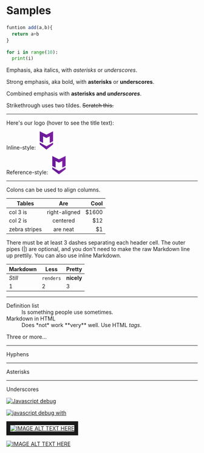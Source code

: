 # Samples

```js
funtion add(a,b){
  return a+b
}
```
```python
for i in range(10):
  print(i)
```


Emphasis, aka italics, with *asterisks* or _underscores_.

Strong emphasis, aka bold, with **asterisks** or __underscores__.

Combined emphasis with **asterisks and _underscores_**.

Strikethrough uses two tildes. ~~Scratch this.~~

---

Here's our logo (hover to see the title text):

Inline-style: 
![alt text](https://github.com/adam-p/markdown-here/raw/master/src/common/images/icon48.png "Logo Title Text 1")

Reference-style: 
![alt text][logo]

[logo]: https://github.com/adam-p/markdown-here/raw/master/src/common/images/icon48.png "Logo Title Text 2"

---

Colons can be used to align columns.

| Tables        | Are           | Cool  |
| ------------- |:-------------:| -----:|
| col 3 is      | right-aligned | $1600 |
| col 2 is      | centered      |   $12 |
| zebra stripes | are neat      |    $1 |

There must be at least 3 dashes separating each header cell.
The outer pipes (|) are optional, and you don't need to make the 
raw Markdown line up prettily. You can also use inline Markdown.

Markdown | Less | Pretty
--- | --- | ---
*Still* | `renders` | **nicely**
1 | 2 | 3

---

<dl>
  <dt>Definition list</dt>
  <dd>Is something people use sometimes.</dd>

  <dt>Markdown in HTML</dt>
  <dd>Does *not* work **very** well. Use HTML <em>tags</em>.</dd>
</dl>



Three or more...

---

Hyphens

***

Asterisks

___

Underscores

[![Javascript debug](https://img.youtube.com/vi/TtsvMRxmfGA/0.jpg)](https://www.youtube.com/watch?v=TtsvMRxmfGA)

[![javascript debug with](https://i1.ytimg.com/vi/TtsvMRxmfGA/sddefault.jpg)](https://www.youtube.com/watch?v=TtsvMRxmfGA)


<a href="http://www.youtube.com/watch?feature=player_embedded&v=TtsvMRxmfGA
" target="_blank"><img src="http://img.youtube.com/vi/TtsvMRxmfGA/0.jpg" 
alt="IMAGE ALT TEXT HERE" width="240" height="180" border="10" /></a>



[![IMAGE ALT TEXT HERE](http://img.youtube.com/vi/TtsvMRxmfGA/0.jpg)](http://www.youtube.com/watch?v=TtsvMRxmfGA)
